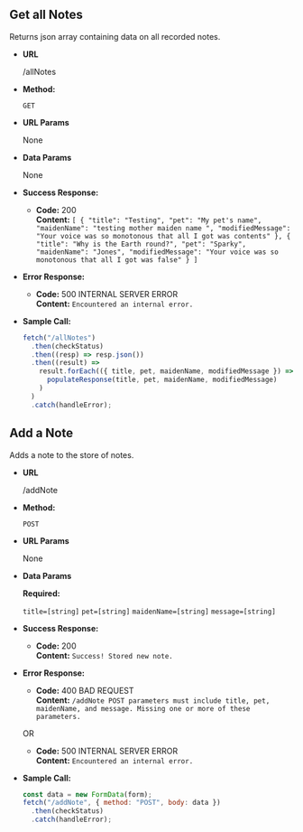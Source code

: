 ## **Get all Notes**

Returns json array containing data on all recorded notes.

- **URL**

  /allNotes

- **Method:**

  `GET`

- **URL Params**

  None

- **Data Params**

  None

- **Success Response:**

  - **Code:** 200 <br />
    **Content:** `[ { "title": "Testing", "pet": "My pet's name", "maidenName": "testing mother maiden name ", "modifiedMessage": "Your voice was so monotonous that all I got was contents" }, { "title": "Why is the Earth round?", "pet": "Sparky", "maidenName": "Jones", "modifiedMessage": "Your voice was so monotonous that all I got was false" } ]`

- **Error Response:**

  - **Code:** 500 INTERNAL SERVER ERROR <br />
    **Content:** `Encountered an internal error.`

- **Sample Call:**

  ```javascript
  fetch("/allNotes")
    .then(checkStatus)
    .then((resp) => resp.json())
    .then((result) =>
      result.forEach(({ title, pet, maidenName, modifiedMessage }) =>
        populateResponse(title, pet, maidenName, modifiedMessage)
      )
    )
    .catch(handleError);
  ```

## **Add a Note**

Adds a note to the store of notes.

- **URL**

  /addNote

- **Method:**

  `POST`

- **URL Params**

  None

- **Data Params**

  **Required:**

  `title=[string]`
  `pet=[string]`
  `maidenName=[string]`
  `message=[string]`

- **Success Response:**

  - **Code:** 200 <br />
    **Content:** `Success! Stored new note.`

- **Error Response:**

  - **Code:** 400 BAD REQUEST <br />
    **Content:** `/addNote POST parameters must include title, pet, maidenName, and message. Missing one or more of these parameters.`

  OR

  - **Code:** 500 INTERNAL SERVER ERROR <br />
    **Content:** `Encountered an internal error.`

- **Sample Call:**

  ```javascript
  const data = new FormData(form);
  fetch("/addNote", { method: "POST", body: data })
    .then(checkStatus)
    .catch(handleError);
  ```
